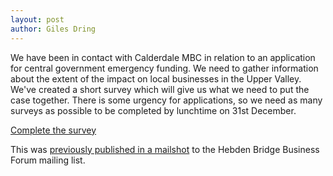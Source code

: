 ```yaml
---
layout: post
author: Giles Dring
---
```


We have been in contact with Calderdale MBC in relation to an application for
central government emergency funding. We need to gather information about the
extent of the impact on local businesses in the Upper Valley. We've created a
short survey which will give us what we need to put the case together. There
is some urgency for applications, so we need as many surveys as possible to be
completed by lunchtime on 31st December.

<p class="centred call-to-action"><a class="button" href="https://docs.google.com/forms/d/1flKuT2JCe_kOJ-J3ytyrCW-quEvX0blLCszWhV8gWRA/viewform?c=0&w=1&usp=mail_form_link">Complete the survey</a></p>

This was [previously published in a mailshot](http://eepurl.com/bLpgfb) to the
Hebden Bridge Business Forum mailing list.
